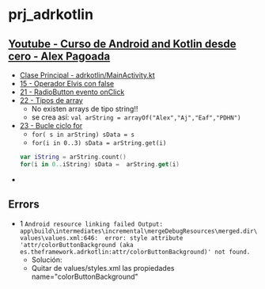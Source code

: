# prj_adrkotlin

## [Youtube - Curso de Android and Kotlin desde cero - Alex Pagoada](https://www.youtube.com/playlist?list=PLfkODrpjGnhmzRSUC5L-M_BjkyavnSKXS)

- [Clase Principal - adrkotlin/MainActivity.kt](https://github.com/eacevedof/prj_adrkotlin/blob/master/app/src/main/java/es/theframework/adrkotlin/MainActivity.kt)
- [15 - Operador Elvis con false](https://youtu.be/Qaa9F4Uv4E4?list=PLfkODrpjGnhmzRSUC5L-M_BjkyavnSKXS&t=794)
- [21 - RadioButton evento onClick](https://youtu.be/wBPdVE2-aAE?list=PLfkODrpjGnhmzRSUC5L-M_BjkyavnSKXS)
- [22 - Tipos de array](https://www.youtube.com/watch?v=PE22BxijE7M&list=PLfkODrpjGnhmzRSUC5L-M_BjkyavnSKXS&index=22)
    - No existen arrays de tipo string!!
    - se crea así: `val arString = arrayOf("Alex","Aj","Eaf","PDHN")`
- [23 - Bucle ciclo for](https://www.youtube.com/watch?v=I5SBrAXsMxw&index=23&list=PLfkODrpjGnhmzRSUC5L-M_BjkyavnSKXS)
    - `for( s in arString) sData = s`
    - `for(i in 0..3) sData = arString.get(i)`
    ```kotlin
    var iString = arString.count()
    for(i in 0..iString) sData =  arString.get(i)
    ```
- []()

    
## Errors
- 1 `Android resource linking failed Output: app\build\intermediates\incremental\mergeDebugResources\merged.dir\values\values.xml:646: 
     error: style attribute 'attr/colorButtonBackground (aka es.theframework.adrkotlin:attr/colorButtonBackground)' not found.`
    - Solución:
    - Quitar de values/styles.xml las propiedades name="colorButtonBackground" 